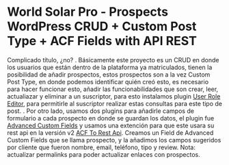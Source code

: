 # World Solar Pro - Prospects WordPress CRUD + Custom Post Type + ACF Fields with API REST

Complicado título, ¿no?
.
Básicamente este proyecto es un CRUD en donde los usuarios que están dentro de la plataforma ya matriculados, tienen la posibilidad de añadir prospectos, estos prospectos son a la vez Custom Post Type, en donde podemos identificar quién creó esto, es necesario para hacer funcionar esto, añadir las funcionabilidades que son crear, leer, actualiazar y eliminar a un suscriptor, para esto instalamos plugin [User Role Editor](https://wordpress.org/plugins/user-role-editor/), para permitirle al suscriptor realizar estas consultas para este tipo de post.
.
Por otro lado, usamos dos plugins para añadirle campos de formulario a cada prospecto en donde se guardan los datos, el plugin fue [Advanced Custom Fields](https://es.wordpress.org/plugins/advanced-custom-fields/) y usamos una extención para que este usara su rest api en la versión v2 [ACF To Rest Api](https://es.wordpress.org/plugins/acf-to-rest-api/). Creamos un Field de Advanced Custom Fields que se llama prospecto, y la añadimos los campos sugeridos por cliente que fueron nombre, email, teléfono, tipo y review. Nota: actualizar permalinks para poder actualizar enlaces con prospectos. 